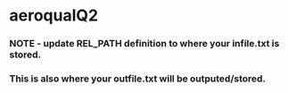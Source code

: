 # aeroqualQ2

### NOTE - update REL_PATH definition to where your infile.txt is stored.
### This is also where your outfile.txt will be outputed/stored. 



